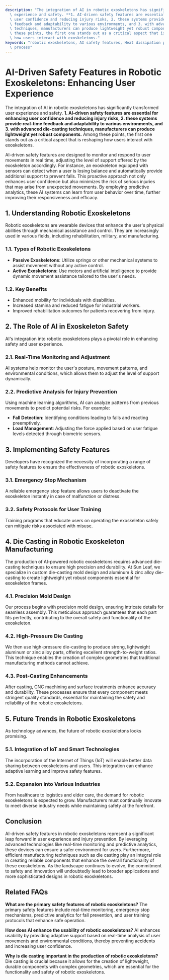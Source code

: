 ```yaml
---
description: "The integration of AI in robotic exoskeletons has significantly transformed user\
  \ experience and safety. **1. AI-driven safety features are essential for enhancing\
  \ user confidence and reducing injury risks, 2. these systems provide real-time\
  \ feedback and adaptability to various environments, and 3. with advanced die-casting\
  \ techniques, manufacturers can produce lightweight yet robust components.** Among\
  \ these points, the first one stands out as a critical aspect that is reshaping\
  \ how users interact with exoskeletons."
keywords: "robotic exoskeletons, AI safety features, Heat dissipation performance, Die casting\
  \ process"
---
```

# AI-Driven Safety Features in Robotic Exoskeletons: Enhancing User Experience

The integration of AI in robotic exoskeletons has significantly transformed user experience and safety. **1. AI-driven safety features are essential for enhancing user confidence and reducing injury risks, 2. these systems provide real-time feedback and adaptability to various environments, and 3. with advanced die-casting techniques, manufacturers can produce lightweight yet robust components.** Among these points, the first one stands out as a critical aspect that is reshaping how users interact with exoskeletons.

AI-driven safety features are designed to monitor and respond to user movements in real time, adjusting the level of support offered by the exoskeleton accordingly. For instance, an exoskeleton equipped with sensors can detect when a user is losing balance and automatically provide additional support to prevent falls. This proactive approach not only enhances user confidence but also minimizes the risk of serious injuries that may arise from unexpected movements. By employing predictive analytics, these AI systems can learn from user behavior over time, further improving their responsiveness and efficacy.

## **1. Understanding Robotic Exoskeletons**

Robotic exoskeletons are wearable devices that enhance the user's physical abilities through mechanical assistance and control. They are increasingly used in various fields, including rehabilitation, military, and manufacturing.

### **1.1. Types of Robotic Exoskeletons**

- **Passive Exoskeletons**: Utilize springs or other mechanical systems to assist movement without any active control.
- **Active Exoskeletons**: Use motors and artificial intelligence to provide dynamic movement assistance tailored to the user's needs.

### **1.2. Key Benefits**

- Enhanced mobility for individuals with disabilities.
- Increased stamina and reduced fatigue for industrial workers.
- Improved rehabilitation outcomes for patients recovering from injury.

## **2. The Role of AI in Exoskeleton Safety**

AI's integration into robotic exoskeletons plays a pivotal role in enhancing safety and user experience. 

### **2.1. Real-Time Monitoring and Adjustment**

AI systems help monitor the user's posture, movement patterns, and environmental conditions, which allows them to adjust the level of support dynamically.

### **2.2. Predictive Analysis for Injury Prevention**

Using machine learning algorithms, AI can analyze patterns from previous movements to predict potential risks. For example:

- **Fall Detection**: Identifying conditions leading to falls and reacting preemptively.
- **Load Management**: Adjusting the force applied based on user fatigue levels detected through biometric sensors.

## **3. Implementing Safety Features**

Developers have recognized the necessity of incorporating a range of safety features to ensure the effectiveness of robotic exoskeletons. 

### **3.1. Emergency Stop Mechanism**

A reliable emergency stop feature allows users to deactivate the exoskeleton instantly in case of malfunction or distress.

### **3.2. Safety Protocols for User Training**

Training programs that educate users on operating the exoskeleton safely can mitigate risks associated with misuse.

## **4. Die Casting in Robotic Exoskeleton Manufacturing**

The production of AI-powered robotic exoskeletons requires advanced die-casting techniques to ensure high precision and durability. At Sun Leaf, we specialize in custom die-casting mold design and aluminum & zinc alloy die-casting to create lightweight yet robust components essential for exoskeleton frames.

### **4.1. Precision Mold Design**

Our process begins with precision mold design, ensuring intricate details for seamless assembly. This meticulous approach guarantees that each part fits perfectly, contributing to the overall safety and functionality of the exoskeleton.

### **4.2. High-Pressure Die Casting**

We then use high-pressure die-casting to produce strong, lightweight aluminum or zinc alloy parts, offering excellent strength-to-weight ratios. This technique enables the creation of complex geometries that traditional manufacturing methods cannot achieve.

### **4.3. Post-Casting Enhancements**

After casting, CNC machining and surface treatments enhance accuracy and durability. These processes ensure that every component meets stringent quality standards, essential for maintaining the safety and reliability of the robotic exoskeletons.

## **5. Future Trends in Robotic Exoskeletons**

As technology advances, the future of robotic exoskeletons looks promising. 

### **5.1. Integration of IoT and Smart Technologies**

The incorporation of the Internet of Things (IoT) will enable better data sharing between exoskeletons and users. This integration can enhance adaptive learning and improve safety features.

### **5.2. Expansion into Various Industries**

From healthcare to logistics and elder care, the demand for robotic exoskeletons is expected to grow. Manufacturers must continually innovate to meet diverse industry needs while maintaining safety at the forefront.

## **Conclusion**

AI-driven safety features in robotic exoskeletons represent a significant leap forward in user experience and injury prevention. By leveraging advanced technologies like real-time monitoring and predictive analytics, these devices can ensure a safer environment for users. Furthermore, efficient manufacturing techniques such as die casting play an integral role in creating reliable components that enhance the overall functionality of these exoskeletons. As the landscape continues to evolve, the commitment to safety and innovation will undoubtedly lead to broader applications and more sophisticated designs in robotic exoskeletons.

## **Related FAQs**

**What are the primary safety features of robotic exoskeletons?**
The primary safety features include real-time monitoring, emergency stop mechanisms, predictive analytics for fall prevention, and user training protocols that enhance safe operation.

**How does AI enhance the usability of robotic exoskeletons?**
AI enhances usability by providing adaptive support based on real-time analysis of user movements and environmental conditions, thereby preventing accidents and increasing user confidence.

**Why is die casting important in the production of robotic exoskeletons?**
Die casting is crucial because it allows for the creation of lightweight, durable components with complex geometries, which are essential for the functionality and safety of robotic exoskeletons.

